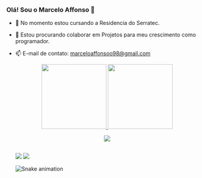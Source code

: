 ### Olá! Sou o Marcelo Affonso 👋

- 🌱 No momento estou cursando a Residencia do Serratec.
- 👯 Estou procurando colaborar em Projetos para meu crescimento como programador. 
- 📫 E-mail de contato: marceloaffonsoo98@gmail.com
 

  <div align="center">
    <a href="https://github.com/MarceloSAffonso">
    <img loading="lazy" height="170em" src="https://github-readme-stats.vercel.app/api?username=MarceloSAffonso&show_icons=true&theme=dracula&include_all_commits=true&count_private=true"/>
    <img loading="lazy" height="170em" src="https://github-readme-stats.vercel.app/api/top-langs/?username=MarceloSAffonso&layout=compact&langs_count=7&theme=dracula"/>
  </div>
  
 
  <p align="center">
   <a href="https://skillicons.dev">
     <img src="https://skillicons.dev/icons?i=python,go,mysql,postgres,git,vscode,bootstrap,docker,html" />
   </a>
  </p>

  ##
  <div>    
    <a href = "mailto:marceloaffonsoo98@gmail.com"><img src="https://img.shields.io/badge/-Gmail-%23333?style=for-the-badge&logo=gmail&logoColor=white" target="_blank"></a>
    <a href="www.linkedin.com/in/marcelo-affonso-0048282b7" target="_blank"><img src="https://img.shields.io/badge/-LinkedIn-%230077B5?style=for-the-badge&logo=linkedin&logoColor=white" target="_blank"></a> 
  </div>

  ![Snake animation](https://github.com/hugohvm25/hugohvm25/blob/output/github-contribution-grid-snake-dark.svg)
